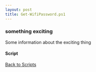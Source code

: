 ```yaml
---
layout: post
title: Get-WifiPassword.ps1
---
```


### something exciting

Some information about the exciting thing

#### Script

<script async src="https://gist-it.appspot.com/github.com/BanterBoy/scripts-blog/blob/master/PowerShell/scripts/information/Get-WifiPassword.ps1" crossorigin="anonymous"></script>

<a href="/menu/_pages/scripts.html">Back to Scripts</a>
